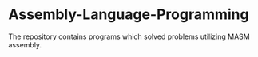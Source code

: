 # Assembly-Language-Programming
The repository contains programs which solved problems utilizing MASM assembly.
